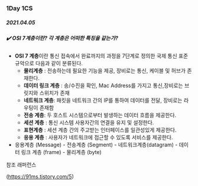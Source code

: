 ### 1Day 1CS

##### 2021.04.05



##### :heavy_check_mark: OSI 7계층이란? 각 계층은 어떠한 특징을 같는가?

- <b>OSI 7 계층</b>이란 통신 접속에서 완료까지의 과정을 7단계로 정의한 국제 통신 표준 규악으로 다음과 같이 분류된다.
  - <b>물리계층</b> : 전송하는데 필요한 기능을 제공, 장비로는 통신, 케이블 및 허브가 존재한다.
  - <b>데이터 링크 계층</b> : 송/수진을 확인, Mac Address를 가지고 통신,장비로는 브릿지와 스위치가 존재
  - <b>네트워크 계층</b>: 패킷을 네트워크 간의 IP를 통하여 데이터를 전달, 장비로는 라우팅이 존재함
  - <b>전송 계층</b>: 두 호스트 시스템으로부터 발생하는 데이터 흐름을 제공한다.
  - <b>세션 계층</b> : 통신 시스템 사용자간의 연결을 유지 및 설정한다.
  - <b>표현계층</b> : 세션 계층 간의 주고받는 인터페이스를 일관성있게 제공한다.
  - <b>응용 계층</b> : 사용자가 네트워크에 접근할 수 있도록 서비스를 제공한다.
- 응용계층 (Message) - 전송계층 (Segment) - 네트워크계층(datagram) - 데이터 링크 계층 (frame) - 물리계층 (byte)





참조 래퍼런스

(https://91ms.tistory.com/5)

